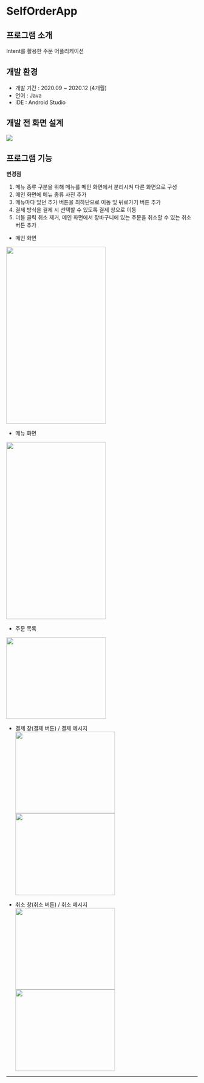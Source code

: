 # SelfOrderApp
## 프로그램 소개
Intent를 활용한 주문 어플리케이션

## 개발 환경
+ 개발 기간 : 2020.09 ~ 2020.12 (4개월)
+ 언어 : Java
+ IDE : Android Studio

## 개발 전 화면 설계
<img src="https://user-images.githubusercontent.com/50476562/200014490-ce14591c-6255-4394-80b5-eb3c34e5b8a2.png">  

## 프로그램 기능
**변경점**  
1. 메뉴 종류 구분을 위해 메뉴를 메인 화면에서 분리시켜 다른 화면으로 구성
1. 메인 화면에 메뉴 종류 사진 추가
1. 메뉴마다 있던 추가 버튼을 최하단으로 이동 및 뒤로가기 버튼 추가
1. 결제 방식을 결제 시 선택할 수 있도록 결제 창으로 이동
1. 더블 클릭 취소 제거, 메인 화면에서 장바구니에 있는 주문을 취소할 수 있는 취소 버튼 추가

+ 메인 화면  
<img src="https://user-images.githubusercontent.com/50476562/135126047-4c191af0-8b1e-482d-9b63-3985d3dd74c8.png" width="261.8" height="464.8">  

+ 메뉴 화면  
<img src="https://user-images.githubusercontent.com/50476562/135126068-e7fc134c-3f41-47c3-a313-dcada0f3f0b4.png" width="261.8" height="464.8">  

+ 주문 목록  
<img src="https://user-images.githubusercontent.com/50476562/135126065-58fa4d0e-4c96-4b37-9e48-040a41c72900.png" width="261.8" height="214.2">  

+ 결제 창(결제 버튼) / 결제 메시지  
<img src="https://user-images.githubusercontent.com/50476562/135126061-83e6c006-d127-4c09-a2dd-8dc50d02f30a.png" width="261.8" height="214.2"><img src="https://user-images.githubusercontent.com/50476562/135126063-cfac8824-4425-469c-8ecb-c4e469d26f98.png" width="261.8" height="214.2">

+ 취소 창(취소 버튼) / 취소 메시지  
<img src="https://user-images.githubusercontent.com/50476562/135126057-a5222706-63c1-4225-baf0-053e0c115231.png" width="261.8" height="214.2"><img src="https://user-images.githubusercontent.com/50476562/135126059-9ea27f4c-6044-4d43-98aa-2415bec1b0ba.png" width="261.8" height="214.2">
---
